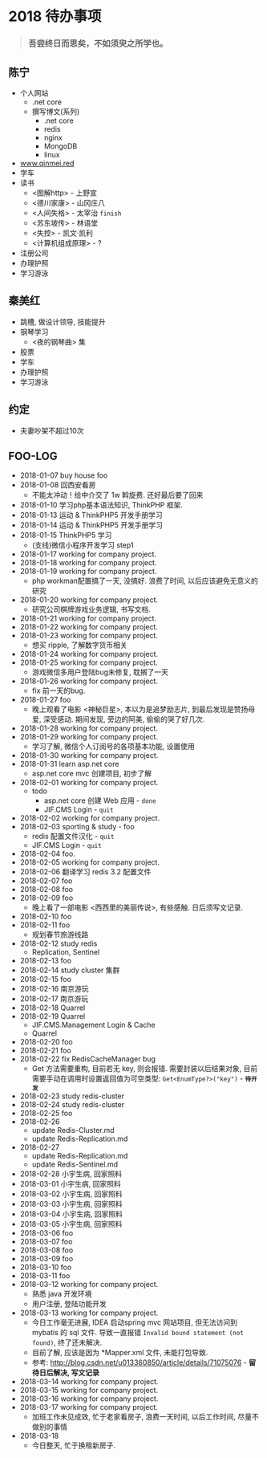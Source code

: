 # 2018 待办事项

> ### 吾尝终日而思矣，不如须臾之所学也。

## 陈宁
- 个人网站
  - .net core
  - 撰写博文(系列)
    - .net core
    - redis
    - nginx
    - MongoDB
    - linux
- www.qinmei.red
- 学车
- 读书
  - <图解http> - 上野宣
  - <德川家康> - 山冈庄八
  - <人间失格> - 太宰治 `finish`
  - <苏东坡传> - 林语堂
  - <失控> - 凯文·凯利
  - <计算机组成原理> - ?
- 注册公司
- 办理护照
- 学习游泳

## 秦美红

- 跳槽, 做设计领导, 技能提升
- 钢琴学习
  - <夜的钢琴曲> 集
- 股票
- 学车
- 办理护照
- 学习游泳

## 约定

- 夫妻吵架不超过10次


## FOO-LOG

- 2018-01-07 buy house foo
- 2018-01-08 回西安看房
  - 不能太冲动！给中介交了 1w 斡旋费. 还好最后要了回来
- 2018-01-10 学习php基本语法知识, ThinkPHP 框架.
- 2018-01-13 运动 & ThinkPHP5 开发手册学习
- 2018-01-14 运动 & ThinkPHP5 开发手册学习
- 2018-01-15 ThinkPHP5 学习
  - (支线)微信小程序开发学习 step1
- 2018-01-17 working for company project.
- 2018-01-18 working for company project.
- 2018-01-19 working for company project.
  - php workman配置搞了一天, 没搞好. 浪费了时间, 以后应该避免无意义的研究
- 2018-01-20 working for company project.
  - 研究公司棋牌游戏业务逻辑, 书写文档.
- 2018-01-21 working for company project.
- 2018-01-22 working for company project.
- 2018-01-23 working for company project.
  - 想买 ripple, 了解数字货币相关
- 2018-01-24 working for company project.
- 2018-01-25 working for company project.
  - 游戏微信多用户登陆bug未修复, 耽搁了一天
- 2018-01-26 working for company project.
  - fix 前一天的bug.
- 2018-01-27 foo
  - 晚上观看了电影 <神秘巨星>, 本以为是追梦励志片, 到最后发现是赞扬母爱, 深受感动. 期间发现, 旁边的阿美, 偷偷的哭了好几次.
- 2018-01-28 working for company project.
- 2018-01-29 working for company project.
  - 学习了解, 微信个人订阅号的各项基本功能, 设置使用
- 2018-01-30 working for company project.
- 2018-01-31 learn asp.net core
  - asp.net core mvc 创建项目, 初步了解
- 2018-02-01 working for company project.
  - todo
    - asp.net core 创建 Web 应用 - `done`
    - JIF.CMS Login - `quit`
- 2018-02-02 working for company project.
- 2018-02-03 sporting & study - foo
  - redis 配置文件汉化 - `quit`
  - JIF.CMS Login - `quit`
- 2018-02-04 foo.
- 2018-02-05 working for company project.
- 2018-02-06 翻译学习 redis 3.2 配置文件
- 2018-02-07 foo
- 2018-02-08 foo
- 2018-02-09 foo
  - 晚上看了一部电影 <西西里的美丽传说>, 有些感触. 日后须写文记录.
- 2018-02-10 foo
- 2018-02-11 foo
  - 规划春节旅游线路
- 2018-02-12 study redis
  - Replication, Sentinel
- 2018-02-13 foo
- 2018-02-14 study cluster 集群
- 2018-02-15 foo
- 2018-02-16 南京游玩
- 2018-02-17 南京游玩
- 2018-02-18 Quarrel
- 2018-02-19 Quarrel
  - JIF.CMS.Management Login & Cache
  - Quarrel
- 2018-02-20 foo
- 2018-02-21 foo
- 2018-02-22 fix RedisCacheManager bug
  - Get<T> 方法需要重构, 目前若无 key, 则会报错. 需要封装以后结果对象, 目前需要手动在调用时设置返回值为可空类型: `Get<EnumType?>("key")` - **`待开发`**
- 2018-02-23 study redis-cluster
- 2018-02-24 study redis-cluster
- 2018-02-25 foo
- 2018-02-26 
  - update Redis-Cluster.md
  - update Redis-Replication.md
- 2018-02-27
  - update Redis-Replication.md
  - update Redis-Sentinel.md
- 2018-02-28 小宇生病, 回家照料
- 2018-03-01 小宇生病, 回家照料
- 2018-03-02 小宇生病, 回家照料
- 2018-03-03 小宇生病, 回家照料
- 2018-03-04 小宇生病, 回家照料
- 2018-03-05 小宇生病, 回家照料
- 2018-03-06 foo
- 2018-03-07 foo
- 2018-03-08 foo
- 2018-03-09 foo
- 2018-03-10 foo
- 2018-03-11 foo
- 2018-03-12 working for company project.
  - 熟悉 java 开发环境
  - 用户注册, 登陆功能开发
- 2018-03-13 working for company project.
  - 今日工作毫无进展, IDEA 启动spring mvc 网站项目, 但无法访问到 mybatis 的 sql 文件. 导致一直报错 `Invalid bound statement (not found)`, 终了还未解决.
  - 目前了解, 应该是因为 *Mapper.xml 文件, 未能打包导致.
  - 参考: http://blog.csdn.net/u013360850/article/details/71075076 - **留待日后解决, 写文记录**
- 2018-03-14 working for company project.
- 2018-03-15 working for company project.
- 2018-03-16 working for company project.
- 2018-03-17 working for company project.
  - 加班工作未见成效, 忙于老家看房子, 浪费一天时间, 以后工作时间, 尽量不做别的事情
- 2018-03-18
  - 今日整天, 忙于换租新房子. 


